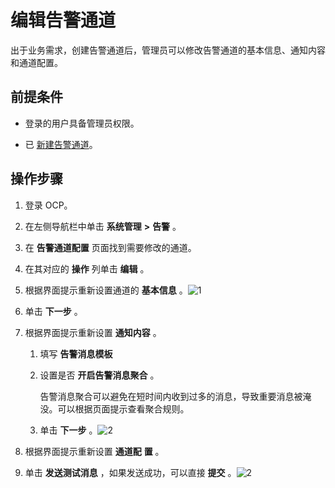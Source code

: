 # 编辑告警通道

出于业务需求，创建告警通道后，管理员可以修改告警通道的基本信息、通知内容和通道配置。

## 前提条件

* 登录的用户具备管理员权限。

* 已 [新建告警通道](9.use-alert-management/8.create-alarm-channel.md)。

## 操作步骤

1. 登录 OCP。

2. 在左侧导航栏中单击 **系统管理** **\>** **告警** 。

3. 在 **告警通道配置** 页面找到需要修改的通道。

4. 在其对应的 **操作** 列单击 **编辑** 。

5. 根据界面提示重新设置通道的 **基本信息** 。![1](https://help-static-aliyun-doc.aliyuncs.com/assets/img/zh-CN/0318947061/p169845.png)

6. 单击 **下一步** 。

7. 根据界面提示重新设置 **通知内容** 。

   1. 填写 **告警消息模板**

   2. 设置是否 **开启告警消息聚合** 。

      告警消息聚合可以避免在短时间内收到过多的消息，导致重要消息被淹没。可以根据页面提示查看聚合规则。

   3. 单击 **下一步** 。![2](https://help-static-aliyun-doc.aliyuncs.com/assets/img/zh-CN/0318947061/p169846.png)

8. 根据界面提示重新设置 **通道配** **置** 。

9. 单击 **发送测试消息** ，如果发送成功，可以直接 **提交** 。![2](https://help-static-aliyun-doc.aliyuncs.com/assets/img/zh-CN/9218947061/p169824.png)
